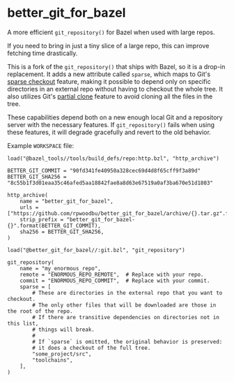 # better_git_for_bazel
A more efficient `git_repository()` for Bazel when used with large repos.

If you need to bring in just a tiny slice of a large repo, this can improve fetching time drastically.

This is a fork of the `git_repository()` that ships with Bazel, so it is a drop-in replacement.
It adds a new attribute called `sparse`, which maps to Git's
[sparse checkout](https://git-scm.com/docs/git-sparse-checkout) feature, making it possible to
depend only on specific directories in an external repo without having to checkout the whole tree.
It also utilizes Git's [partial clone](https://git-scm.com/docs/partial-clone) feature to avoid
cloning all the files in the tree.

These capabilities depend both on a new enough local Git and a repository server with the necessary
features. If `git_repository()` fails when using these features, it will degrade gracefully
and revert to the old behavior.

Example `WORKSPACE` file:
```Starlark
load("@bazel_tools//tools/build_defs/repo:http.bzl", "http_archive")

BETTER_GIT_COMMIT = "90fd341fe40950a328cec69d4d8f65cff9f3a89d"
BETTER_GIT_SHA256 = "8c55b1f3d01eaa35c46afed5aa18842fae8a8d63e67519a0af3ba670e51d1803"

http_archive(
    name = "better_git_for_bazel",
    urls = ["https://github.com/rpwoodbu/better_git_for_bazel/archive/{}.tar.gz".format(BETTER_GIT_COMMIT)],
    strip_prefix = "better_git_for_bazel-{}".format(BETTER_GIT_COMMIT),
    sha256 = BETTER_GIT_SHA256,
)

load("@better_git_for_bazel//:git.bzl", "git_repository")

git_repository(
    name = "my_enormous_repo",
    remote = "ENORMOUS_REPO_REMOTE",  # Replace with your repo.
    commit = "ENORMOUS_REPO_COMMIT",  # Replace with your commit.
    sparse = [
        # These are directories in the external repo that you want to checkout.
        # The only other files that will be downloaded are those in the root of the repo.
        # If there are transitive dependencies on directories not in this list,
        # things will break.
        #
        # If `sparse` is omitted, the original behavior is preserved:
        # it does a checkout of the full tree.
        "some_project/src",
        "toolchains",
    ],
)
```
